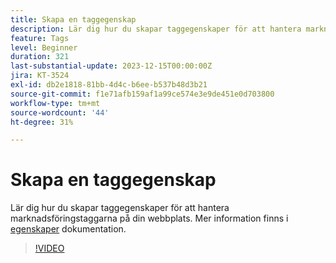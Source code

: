 ```yaml
---
title: Skapa en taggegenskap
description: Lär dig hur du skapar taggegenskaper för att hantera marknadsföringstaggarna på din webbplats.
feature: Tags
level: Beginner
duration: 321
last-substantial-update: 2023-12-15T00:00:00Z
jira: KT-3524
exl-id: db2e1818-81bb-4d4c-b6ee-b537b48d3b21
source-git-commit: f1e71afb159af1a99ce574e3e9de451e0d703800
workflow-type: tm+mt
source-wordcount: '44'
ht-degree: 31%

---
```


# Skapa en taggegenskap

Lär dig hur du skapar taggegenskaper för att hantera marknadsföringstaggarna på din webbplats. Mer information finns i [egenskaper](https://experienceleague.adobe.com/docs/experience-platform/tags/admin/companies-and-properties.html) dokumentation.

>[!VIDEO](https://video.tv.adobe.com/v/28727/?learn=on)
